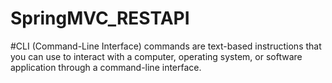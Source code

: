 # SpringMVC_RESTAPI

#CLI (Command-Line Interface) commands are text-based instructions that you can use to interact with a computer, operating system, or software application through a command-line interface. 

